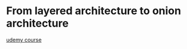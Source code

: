 # From layered architecture to onion architecture


[udemy course](https://www.udemy.com/course/software-architecture-essentials-for-business-applications)